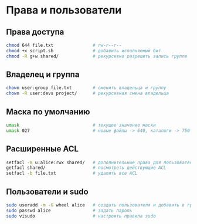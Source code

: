 # Права и пользователи

## Права доступа

```bash
chmod 644 file.txt               # rw-r--r--
chmod +x script.sh               # добавить исполняемый бит
chmod -R g+w shared/             # рекурсивно разрешить запись группе
```

## Владелец и группа

```bash
chown user:group file.txt        # сменить владельца и группу
chown -R user:devs project/      # рекурсивная смена владельца
```

## Маска по умолчанию

```bash
umask                            # текущее значение маски
umask 027                        # новые файлы -> 640, каталоги -> 750
```

## Расширенные ACL

```bash
setfacl -m u:alice:rwx shared/   # дополнительные права для пользователя
getfacl shared/                  # посмотреть действующие ACL
setfacl -b file.txt              # удалить все ACL
```

## Пользователи и sudo

```bash
sudo useradd -m -G wheel alice   # создать пользователя и добавить в группу wheel
sudo passwd alice                # задать пароль
sudo visudo                      # настроить правила sudo
```

